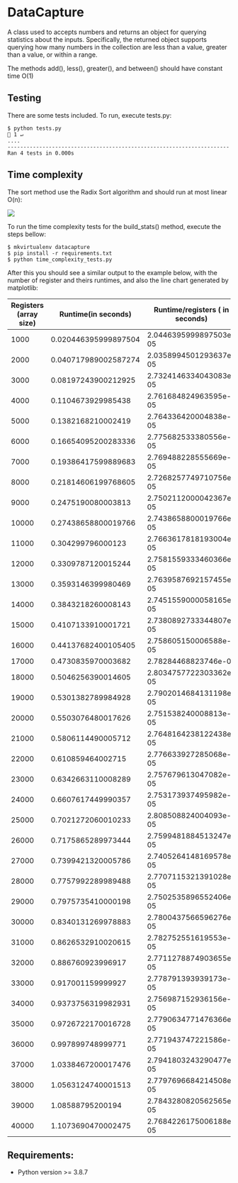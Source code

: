 # DataCapture

A class used to accepts numbers and returns an object for querying
statistics about the inputs. Specifically, the returned object supports
querying how many numbers in the collection are less than a value, greater
than a value, or within a range.

The methods add(), less(), greater(), and between() should have
constant time O(1)

## Testing
There are some tests included. To run, execute tests.py:
```
$ python tests.py                                                                                                                                                                                                           1 ↵ 
....
----------------------------------------------------------------------
Ran 4 tests in 0.000s
```


## Time complexity

The sort method use the Radix Sort algorithm and should run at most linear O(n):


<img src="https://gcdn.pbrd.co/images/2LXXj8sYdJQ5.png?o=1">


To run the time complexity tests for the  build_stats() method, execute the steps bellow:

```
$ mkvirtualenv datacapture
$ pip install -r requirements.txt
$ python time_complexity_tests.py
```

After this you should see a similar output to the example below, with the number of register and theirs runtimes, 
and also the line chart generated by matplotlib:


 Registers (array size) | Runtime(in seconds) |  Runtime/registers ( in seconds)
 ------------ | ------------ | -------------
  1000 | 0.020446395999897504 | 2.0446395999897503e-05  
 2000 | 0.040717989002587274 | 2.0358994501293637e-05  
 3000 | 0.08197243900212925 | 2.7324146334043083e-05  
 4000 | 0.1104673929985438 | 2.761684824963595e-05  
 5000 | 0.1382168210002419 | 2.764336420004838e-05  
 6000 | 0.16654095200283336 | 2.775682533380556e-05  
 7000 | 0.19386417599889683 | 2.769488228555669e-05  
 8000 | 0.21814606199768605 | 2.7268257749710756e-05  
 9000 | 0.2475190080003813 | 2.7502112000042367e-05  
 10000 | 0.27438658800019766 | 2.7438658800019766e-05  
 11000 | 0.304299796000123 | 2.7663617818193004e-05  
 12000 | 0.3309787120015244 | 2.7581559333460366e-05  
 13000 | 0.3593146399980469 | 2.7639587692157455e-05  
 14000 | 0.3843218260008143 | 2.7451559000058165e-05  
 15000 | 0.4107133910001721 | 2.7380892733344807e-05  
 16000 | 0.44137682400105405 | 2.758605150006588e-05  
 17000 | 0.4730835970003682 | 2.78284468823746e-05  
 18000 | 0.5046256390014605 | 2.8034757722303362e-05  
 19000 | 0.5301382789984928 | 2.7902014684131198e-05  
 20000 | 0.5503076480017626 | 2.751538240008813e-05  
 21000 | 0.5806114490005712 | 2.7648164238122438e-05  
 22000 | 0.610859464002715 | 2.776633927285068e-05  
 23000 | 0.6342663110008289 | 2.757679613047082e-05  
 24000 | 0.6607617449990357 | 2.753173937495982e-05  
 25000 | 0.7021272060010233 | 2.808508824004093e-05  
 26000 | 0.7175865289973444 | 2.7599481884513247e-05  
 27000 | 0.7399421320005786 | 2.7405264148169578e-05  
 28000 | 0.7757992289989488 | 2.7707115321391028e-05  
 29000 | 0.7975735410000198 | 2.7502535896552406e-05  
 30000 | 0.8340131269978883 | 2.7800437566596276e-05  
 31000 | 0.8626532910020615 | 2.782752551619553e-05  
 32000 | 0.886760923996917 | 2.7711278874903655e-05  
 33000 | 0.917001159999927 | 2.778791393939173e-05  
 34000 | 0.9373756319982931 | 2.756987152936156e-05  
 35000 | 0.9726722170016728 | 2.7790634771476366e-05  
 36000 | 0.997899748999771 | 2.771943747221586e-05  
 37000 | 1.0338467200017476 | 2.7941803243290477e-05  
 38000 | 1.0563124740001513 | 2.7797696684214508e-05  
 39000 | 1.08588795200194 | 2.7843280820562565e-05  
 40000 | 1.1073690470002475 | 2.7684226175006188e-05  





## Requirements:
- Python version >= 3.8.7
